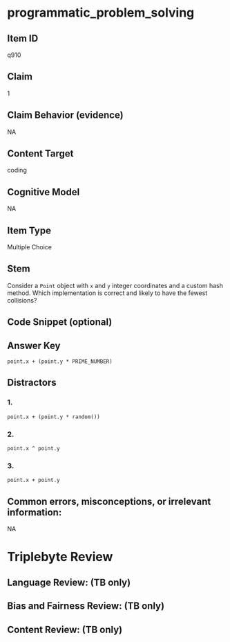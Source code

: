 # programmatic_problem_solving

## Item ID
q910

## Claim
1

## Claim Behavior (evidence)
NA

## Content Target
coding

## Cognitive Model
NA

## Item Type
Multiple Choice

## Stem
Consider a `Point` object with `x` and `y` integer coordinates and a custom hash method.  Which implementation is correct and likely to have the fewest collisions?

## Code Snippet (optional)


## Answer Key
`point.x + (point.y * PRIME_NUMBER)`

## Distractors

### 1.
`point.x + (point.y * random())`

### 2.
`point.x ^ point.y`

### 3.
`point.x + point.y`

## Common errors, misconceptions, or irrelevant information:
NA

# Triplebyte Review


## Language Review: (TB only)


## Bias and Fairness Review: (TB only)


## Content Review: (TB only)

